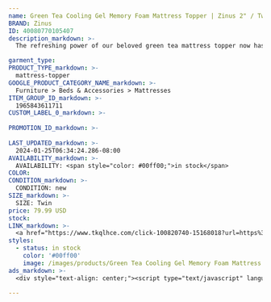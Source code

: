 ```yaml
---
name: Green Tea Cooling Gel Memory Foam Mattress Topper | Zinus 2" / Twin
BRAND: Zinus
ID: 40080770105407
description_markdown: >-
  The refreshing power of our beloved green tea mattress topper now has an extra cool cousin. The Gel-Infused Green Tea Mattress Topper is engineered with thermoregulating gel that helps stabilize your body temperature at night, so you sleep undisturbed and cool as a cucumber. Made even fresher by active charcoal and green tea extract, this odor-eliminating layer does great things for you and your mattress.

garment_type:
PRODUCT_TYPE_markdown: >-
  mattress-topper
GOOGLE_PRODUCT_CATEGORY_NAME_markdown: >-
  Furniture > Beds & Accessories > Mattresses
ITEM_GROUP_ID_markdown: >-
  1965843611711
CUSTOM_LABEL_0_markdown: >-
  
PROMOTION_ID_markdown: >-
  
LAST_UPDATED_markdown: >-
  2024-01-25T06:34:24.286-08:00
AVAILABILITY_markdown: >-
  AVAILABILITY: <span style="color: #00ff00;">in stock</span>
COLOR:
CONDITION_markdown: >-
  CONDITION: new
SIZE_markdown: >-
  SIZE: Twin
price: 79.99 USD
stock: 
LINK_markdown: >-
  <a href="https://www.tkqlhce.com/click-100820740-15168018?url=https%3A%2F%2Fwww.zinus.com%2Fproducts%2Fgreen-tea-cooling-gel-memory-foam-mattress-topper%3Fvariant%3D40080770105407" target="_blank" style="display: inline-block; padding: 10px 20px; font-size: 16px; text-align: center; text-decoration: none; cursor: pointer; border: 1px solid #3498db; color: #3498db; background-color: #fff; border-radius: 5px; transition: background-color 0.3s;">Go to Product</a>
styles:
  - status: in stock
    color: '#00ff00'
    image: /images/products/Green Tea Cooling Gel Memory Foam Mattress Topper _ Zinus 2_ _ Twin/1965843611711_1_Gel_Memory_Foam_Cooling_Mattress_Topper_3.jpg
ads_markdown: >-
  <div style="text-align: center;"><script type="text/javascript" language="javascript" src="https://www.jdoqocy.com/placeholder-52269176?target=_top&mouseover=N"></script></div>

---
```

